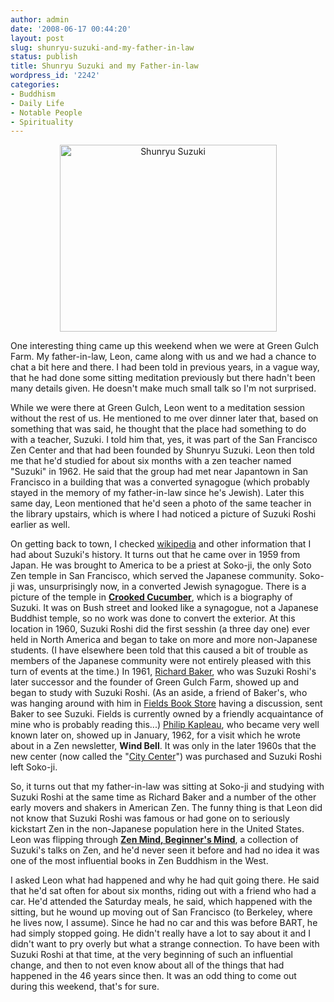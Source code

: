 ```yaml
---
author: admin
date: '2008-06-17 00:44:20'
layout: post
slug: shunryu-suzuki-and-my-father-in-law
status: publish
title: Shunryu Suzuki and my Father-in-law
wordpress_id: '2242'
categories:
- Buddhism
- Daily Life
- Notable People
- Spirituality
---
```

<p align="center"><a href="http://www.flickr.com/photos/albill/2586845252/" title="Shunryu Suzuki by albill, on Flickr"><img src="http://farm4.static.flickr.com/3071/2586845252_b26639abbf_o.jpg" width="347" height="299" border="0" alt="Shunryu Suzuki" /></a></p>
One interesting thing came up this weekend when we were at Green Gulch Farm. My father-in-law, Leon, came along with us and we had a chance to chat a bit here and there. I had been told in previous years, in a vague way, that he had done some sitting meditation previously but there hadn't been many details given. He doesn't make much small talk so I'm not surprised. 

While we were there at Green Gulch, Leon went to a meditation session without the rest of us. He mentioned to me over dinner later that, based on something that was said, he thought that the place had something to do with a teacher, Suzuki. I told him that, yes, it was part of the San Francisco Zen Center and that had been founded by Shunryu Suzuki. Leon then told me that he'd studied for about six months with a zen teacher named "Suzuki" in 1962. He said that the group had met near Japantown in San Francisco in a building that was a converted synagogue (which probably stayed in the memory of my father-in-law since he's Jewish). Later this same day, Leon mentioned that he'd seen a photo of the same teacher in the library upstairs, which is where I had noticed a picture of Suzuki Roshi earlier as well. 

On getting back to town, I checked <a href="http://en.wikipedia.org/wiki/Shunryu_Suzuki">wikipedia</a> and other information that I had about Suzuki's history. It turns out that he came over in 1959 from Japan. He was brought to America to be a priest at Soko-ji, the only Soto Zen temple in San Francisco, which served the Japanese community. Soko-ji was, unsurprisingly now, in a converted Jewish synagogue. There is a picture of the temple in <strong><a href="http://www.amazon.com/Crooked-Cucumber-Teaching-Shunryu-Suzuki/dp/0767901053/">Crooked Cucumber</a></strong>, which is a biography of Suzuki. It was on Bush street and looked like a synagogue, not a Japanese Buddhist temple, so no work was done to convert the exterior. At this location in 1960, Suzuki Roshi did the first sesshin (a three day one) ever held in North America and began to take on more and more non-Japanese students. (I have elsewhere been told that this caused a bit of trouble as members of the Japanese community were not entirely pleased with this turn of events at the time.) In 1961, <a href="http://en.wikipedia.org/wiki/Zentatsu_Richard_Baker">Richard Baker</a>, who was Suzuki Roshi's later successor and the founder of Green Gulch Farm, showed up and began to study with Suzuki Roshi. (As an aside, a friend of Baker's, who was hanging around with him in <a href="http://www.fieldsbooks.com">Fields Book Store</a> having a discussion, sent Baker to see Suzuki. Fields is currently owned by a friendly acquaintance of mine who is probably reading this...) <a href="http://en.wikipedia.org/wiki/Philip_Kapleau">Philip Kapleau</a>, who became very well known later on, showed up in January, 1962, for a visit which he wrote about in a Zen newsletter, <strong>Wind Bell</strong>. It was only in the later 1960s that the new center (now called the "<a href="http://sfzc.org/cc/">City Center</a>") was purchased and Suzuki Roshi left Soko-ji. 

So, it turns out that my father-in-law was sitting at Soko-ji and studying with Suzuki Roshi at the same time as Richard Baker and a number of the other early movers and shakers in American Zen. The funny thing is that Leon did not know that Suzuki Roshi was famous or had gone on to seriously kickstart Zen in the non-Japanese population here in the United States. Leon was flipping through <strong><a href="http://www.amazon.com/Zen-Mind-Beginners-Informal-Meditation/dp/B0019F1PB8/">Zen Mind, Beginner's Mind</a></strong>, a collection of Suzuki's talks on Zen, and he'd never seen it before and had no idea it was one of the most influential books in Zen Buddhism in the West. 

I asked Leon what had happened and why he had quit going there. He said that he'd sat often for about six months, riding out with a friend who had a car. He'd attended the Saturday meals, he said, which happened with the sitting, but he wound up moving out of San Francisco (to Berkeley, where he lives now, I assume). Since he had no car and this was before BART, he had simply stopped going. He didn't really have a lot to say about it and I didn't want to pry overly but what a strange connection. To have been with Suzuki Roshi at that time, at the very beginning of such an influential change, and then to not even know about all of the things that had happened in the 46 years since then. It was an odd thing to come out during this weekend, that's for sure.
